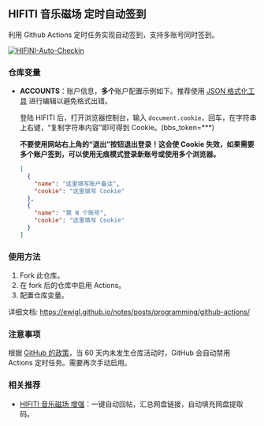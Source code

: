 ## HIFITI 音乐磁场 定时自动签到

利用 Github Actions 定时任务实现自动签到，支持多账号同时签到。

[![HIFINI-Auto-Checkin](https://github.com/ewigl/hifini-auto-checkin/actions/workflows/Checkin.yml/badge.svg)](https://github.com/ewigl/hifini-auto-checkin/actions/workflows/Checkin.yml)

### 仓库变量

- **ACCOUNTS**：账户信息，**多个**账户配置示例如下。推荐使用 [JSON 格式化工具](https://jsoneditoronline.org/) 进行编辑以避免格式出错。

  登陆 HIFITI 后，打开浏览器控制台，输入 `document.cookie`，回车，在字符串上右键，“复制字符串内容”即可得到 Cookie。(bbs_token=***)

  **不要使用网站右上角的“退出”按钮退出登录！这会使 Cookie 失效，如果需要多个账户签到，可以使用无痕模式登录新账号或使用多个浏览器。**

  ```json
  [
    {
      "name": "这里填写账户备注",
      "cookie": "这里填写 Cookie"
    },
    {
      "name": "第 N 个账号",
      "cookie": "这里填写 Cookie"
    }
  ]
  ```

### 使用方法

1. Fork 此仓库。
2. 在 fork 后的仓库中启用 Actions。
3. 配置仓库变量。

详细文档: https://ewigl.github.io/notes/posts/programming/github-actions/

### 注意事项

根据 [GitHub 的政策](https://docs.github.com/zh/actions/managing-workflow-runs-and-deployments/managing-workflow-runs/disabling-and-enabling-a-workflow?tool=webui)，当 60 天内未发生仓库活动时，GitHub 会自动禁用 Actions 定时任务。需要再次手动启用。

### 相关推荐

- [HIFITI 音乐磁场 增强](https://github.com/ewigl/hifiti-enhanced)：一键自动回帖，汇总网盘链接，自动填充网盘提取码。
